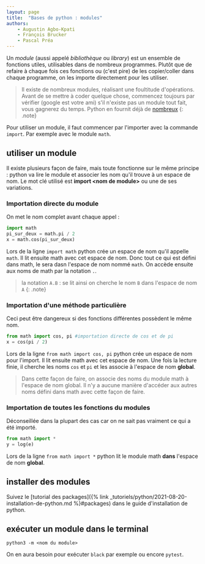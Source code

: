 ```yaml
---
layout: page
title:  "Bases de python : modules"
authors: 
    - Augustin Agbo-Kpati
    - François Brucker
    - Pascal Préa
---
```


Un *module* (aussi appelé *bibliothèque* ou *library*) est un ensemble de fonctions utiles, utilisables dans de nombreux programmes. Plutôt que de refaire à chaque fois ces fonctions ou (c'est pire) de les copier/coller dans chaque programme, on les importe directement pour les utiliser.

>Il existe de nombreux modules, réalisant une foultitude d'opérations. Avant de se mettre à coder quelque chose, commencez toujours par vérifier (google
> est votre ami) s'il n'existe pas un module tout fait, vous gagnerez du temps. Python en fournit déjà de [nombreux](https://docs.python.org/3/library/index.html)
{: .note}

Pour utiliser un module, il faut commencer par l'importer avec la commande `import`. Par exemple avec le module `math`.

## utiliser un module

Il existe plusieurs façon de faire, mais toute fonctionne sur le même principe : python va lire le module et associer les nom qu'il trouve à un espace de nom. Le mot clé utilisé est **import \<nom de module\>** ou une de ses variations.

### Importation directe du module

On met le nom complet avant chaque appel :

```python
import math
pi_sur_deux = math.pi / 2 
x = math.cos(pi_sur_deux) 
```

Lors de la ligne `import math` python crée un espace de nom qu'il appelle `math`. Il lit ensuite math avec cet espace de nom. Donc tout ce qui est défini dans math, le sera dasn l'espace de nom nommé `math`. On accède ensuite aux noms de math par la notation `.`.

> la notation `A.B` : se lit ainsi on cherche le nom `B` dans l'espace de nom `A`
{: .note}

### Importation d'une méthode particulière

Ceci peut être dangereux si des fonctions différentes possèdent le même nom.

```python
from math import cos, pi #importation directe de cos et de pi
x = cos(pi / 2)
```

Lors de la ligne `from math import cos, pi` python crée un espace de nom pour l'import. Il lit ensuite math avec cet espace de nom. Une fois la lecture finie, il cherche les noms `cos` et `pi` et les associe à l'espace de nom **global**.

> Dans cette façon de faire, on associe des noms du module math à l'espace de nom global. Il n'y a aucune manière d'accéder aux autres noms défini dans math avec cette façon de faire.

### Importation de toutes les fonctions du modules

Déconseillée dans la plupart des cas car on ne sait pas vraiment ce qui a été importé.

```python
from math import *
y = log(e)
```

Lors de la ligne `from math import *` python lit le module math **dans** l'espace de nom **global**.

## installer des modules

Suivez le [tutorial des packages]({% link _tutoriels/python/2021-08-20-installation-de-python.md %}#packages) dans le guide d'installation de python.

## exécuter un module dans le terminal

`python3 -m <nom du module>`

On en aura besoin pour exécuter `black` par exemple ou encore `pytest`.
